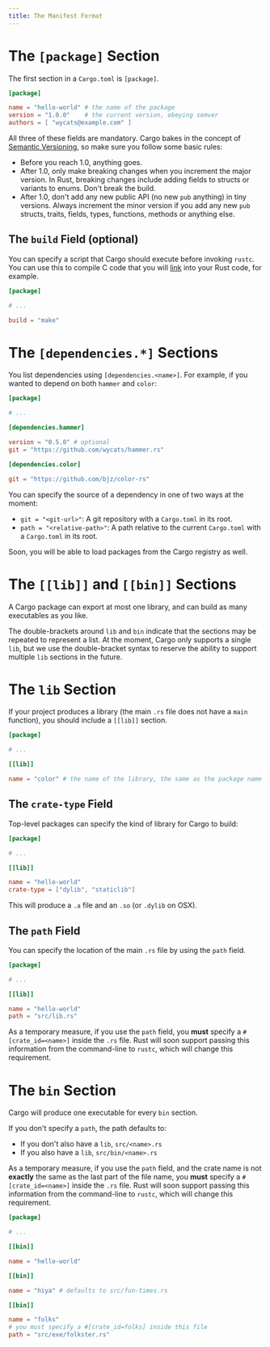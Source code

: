 ```yaml
---
title: The Manifest Format
---
```


# The `[package]` Section

The first section in a `Cargo.toml` is `[package]`.

```toml
[package]

name = "hello-world" # the name of the package
version = "1.0.0"    # the current version, obeying semver
authors = [ "wycats@example.com" ]
```

All three of these fields are mandatory. Cargo bakes in the concept of
[Semantic Versioning](http://semver.org/), so make sure you follow some
basic rules:

* Before you reach 1.0, anything goes.
* After 1.0, only make breaking changes when you increment the major
  version. In Rust, breaking changes include adding fields to structs or
  variants to enums. Don't break the build.
* After 1.0, don't add any new public API (no new `pub` anything) in
  tiny versions. Always increment the minor version if you add any new
  `pub` structs, traits, fields, types, functions, methods or anything else.

## The `build` Field (optional)

You can specify a script that Cargo should execute before invoking
`rustc`. You can use this to compile C code that you will [link][1] into
your Rust code, for example.

[1]: http://doc.rust-lang.org/rust.html#external-blocks

```toml
[package]

# ...

build = "make"
```

# The `[dependencies.*]` Sections

You list dependencies using `[dependencies.<name>]`. For example, if you
wanted to depend on both `hammer` and `color`:

```toml
[package]

# ...

[dependencies.hammer]

version = "0.5.0" # optional
git = "https://github.com/wycats/hammer.rs"

[dependencies.color]

git = "https://github.com/bjz/color-rs"
```

You can specify the source of a dependency in one of two ways at the moment:

* `git = "<git-url>"`: A git repository with a `Cargo.toml` in its root.
* `path = "<relative-path>"`: A path relative to the current `Cargo.toml`
  with a `Cargo.toml` in its root.

Soon, you will be able to load packages from the Cargo registry as well.

# The `[[lib]]` and `[[bin]]` Sections

A Cargo package can export at most one library, and can build as many
executables as you like.

The double-brackets around `lib` and `bin` indicate that the sections
may be repeated to represent a list. At the moment, Cargo only supports
a single `lib`, but we use the double-bracket syntax to reserve the
ability to support multiple `lib` sections in the future.

# The `lib` Section

If your project produces a library (the main `.rs` file does not have a
`main` function), you should include a `[[lib]]` section.

```toml
[package]

# ...

[[lib]]

name = "color" # the name of the library, the same as the package name
```

## The `crate-type` Field

Top-level packages can specify the kind of library for Cargo to build:

```toml
[package]

# ...

[[lib]]

name = "hello-world"
crate-type = ["dylib", "staticlib"]
```

This will produce a `.a` file and an `.so` (or `.dylib` on OSX).

## The `path` Field

You can specify the location of the main `.rs` file by using the `path`
field.

```toml
[package]

# ...

[[lib]]

name = "hello-world"
path = "src/lib.rs"
```

As a temporary measure, if you use the `path` field, you **must**
specify a `#[crate_id=<name>]` inside the `.rs` file. Rust will soon
support passing this information from the command-line to `rustc`, which
will change this requirement.

# The `bin` Section

Cargo will produce one executable for every `bin` section.

If you don't specify a `path`, the path defaults to:

* If you don't also have a `lib`, `src/<name>.rs`
* If you also have a `lib`, `src/bin/<name>.rs`

As a temporary measure, if you use the `path` field, and the crate name
is not **exactly** the same as the last part of the file name, you
**must** specify a `#[crate_id=<name>]` inside the `.rs` file. Rust will
soon support passing this information from the command-line to `rustc`,
which will change this requirement.

```toml
[package]

# ...

[[bin]]

name = "hello-world"

[[bin]]

name = "hiya" # defaults to src/fun-times.rs

[[bin]]

name = "folks"
# you must specify a #[crate_id=folks] inside this file 
path = "src/exe/folkster.rs" 
```
